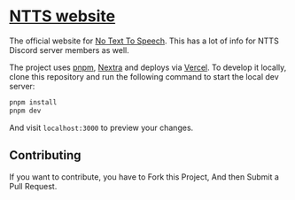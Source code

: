 # [NTTS website](https://notexttospeech.com)

The official website for [No Text To Speech](https://youtube.com/notexttospeech).
This has a lot of info for NTTS Discord server members as well.

The project uses [pnpm](https://pnpm.io), [Nextra](https://nextra.vercel.app) and deploys via [Vercel](https://vercel.com). To develop it locally, clone this repository and run the following command to start the local dev server:

```bash
pnpm install
pnpm dev
```

And visit `localhost:3000` to preview your changes.

## Contributing

If you want to contribute, you have to Fork this Project, And then Submit a Pull Request.
